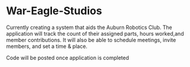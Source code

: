 # War-Eagle-Studios
Currently creating a system that aids the Auburn Robotics Club. The application will track the count of their assigned parts, hours worked,and member contributions. It will also be able to schedule meetings, invite members, and set a time & place.

Code will be posted once application is completed
